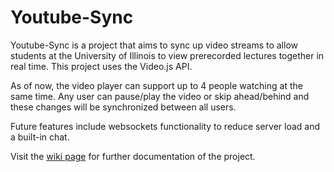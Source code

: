 # Youtube-Sync

Youtube-Sync is a project that aims to sync up video streams to allow students at the University of Illinois to view prerecorded lectures together in real time. This project uses the Video.js API.

As of now, the video player can support up to 4 people watching at the same time. Any user can pause/play the video or skip ahead/behind and these changes will be synchronized between all users.

Future features include websockets functionality to reduce server load and a built-in chat.

Visit the [wiki page](https://github.com/IllinoisTechServicesSRTILab/youtube-sync/wiki) for further documentation of the project.

